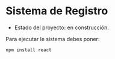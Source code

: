 <h1>Sistema de Registro</h1>

- Estado del proyecto: en construcción.

Para ejecutar le sistema debes poner:

```npm install react```
